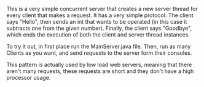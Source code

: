 This is a very simple concurrent server that creates a new server thread for every client that makes a request.
It has a very simple protocol: The client says "Hello", then sends an int that wants to be operated (in this case it subtracts
one from the given number). Finally, the client says "Goodbye", which ends the execution of both the client and server thread
instances.

To try it out, in first place run the MainServer.java file. Then, run as many Clients as you want, and send requests to the
server form their consoles.

This pattern is actually used by low load web servers, meaning that there aren't many requests, these requests are short
and they don't have a high processor usage.